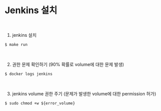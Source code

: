 # Jenkins 설치

<br>

1. jenkins 설치

```
$ make run
```
<br>

2. 권한 문제 확인하기 (90% 확률로 volume에 대한 문제 발생)

```
$ docker logs jenkins
```
<br>

3. jenkins volume 권한 주기 (문제가 발생한 volume에 대한 permission 허가)

```
$ sudo chmod +w ${error_volume}
```
<br>
